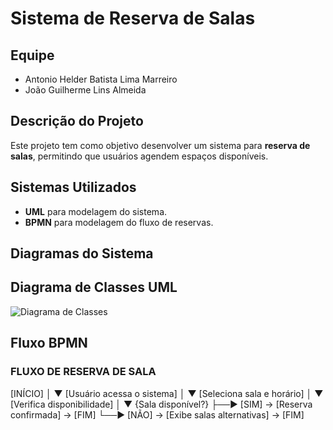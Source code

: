 # Sistema de Reserva de Salas

## Equipe
- Antonio Helder Batista Lima Marreiro
- João Guilherme Lins Almeida 

## Descrição do Projeto
Este projeto tem como objetivo desenvolver um sistema para **reserva de salas**, permitindo que usuários agendem espaços disponíveis.

## Sistemas Utilizados
- **UML** para modelagem do sistema.
- **BPMN** para modelagem do fluxo de reservas.

## Diagramas do Sistema

## Diagrama de Classes UML
![Diagrama de Classes](link_da_imagem)

## Fluxo BPMN

### FLUXO DE RESERVA DE SALA

[INÍCIO]
   │
   ▼
[Usuário acessa o sistema]
   │
   ▼
[Seleciona sala e horário]
   │
   ▼
[Verifica disponibilidade]
   │
   ▼
{Sala disponível?}
   ├──► [SIM] → [Reserva confirmada] → [FIM]
   └──► [NÃO] → [Exibe salas alternativas] → [FIM]
